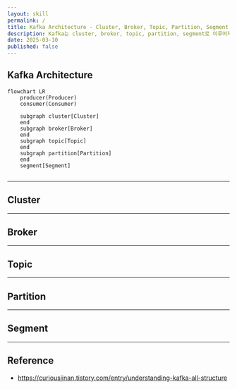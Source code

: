 ```yaml
---
layout: skill
permalink: /
title: Kafka Architecture - Cluster, Broker, Topic, Partition, Segment
description: Kafka는 cluster, broker, topic, partition, segment로 이루어져 있습니다.
date: 2025-03-10
published: false
---
```





## Kafka Architecture


```mermaid
flowchart LR
    producer(Producer)
    consumer(Consumer)

    subgraph cluster[Cluster]
    end
    subgraph broker[Broker]
    end
    subgraph topic[Topic]
    end
    subgraph partition[Partition]
    end
    segment[Segment]


```






---





## Cluster




---


## Broker


---


## Topic



---


## Partition



---


## Segment











---


## Reference

- <https://curiousjinan.tistory.com/entry/understanding-kafka-all-structure>
